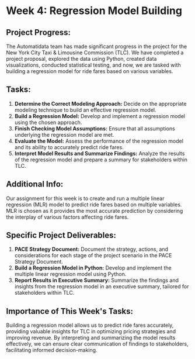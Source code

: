 # Week 4: Regression Model Building


## Project Progress:
The Automatidata team has made significant progress in the project for the New York City Taxi & Limousine Commission (TLC). We have completed a project proposal, explored the data using Python, created data visualizations, conducted statistical testing, and now, we are tasked with building a regression model for ride fares based on various variables.


## Tasks:
1. **Determine the Correct Modeling Approach:** Decide on the appropriate modeling technique to build an effective regression model.
2. **Build a Regression Model:** Develop and implement a regression model using the chosen approach.
3. **Finish Checking Model Assumptions:** Ensure that all assumptions underlying the regression model are met.
4. **Evaluate the Model:** Assess the performance of the regression model and its ability to accurately predict ride fares.
5. **Interpret Model Results and Summarize Findings:** Analyze the results of the regression model and prepare a summary for stakeholders within TLC.


## Additional Info:
Our assignment for this week is to create and run a multiple linear regression (MLR) model to predict ride fares based on multiple variables. MLR is chosen as it provides the most accurate prediction by considering the interplay of various factors affecting ride fares.


## Specific Project Deliverables:
1. **PACE Strategy Document:** Document the strategy, actions, and considerations for each stage of the project scenario in the PACE Strategy Document.
2. **Build a Regression Model in Python:** Develop and implement the multiple linear regression model using Python.
3. **Report Results in Executive Summary:** Summarize the findings and insights from the regression model in an executive summary, tailored for stakeholders within TLC.


## Importance of This Week's Tasks:
Building a regression model allows us to predict ride fares accurately, providing valuable insights for TLC in optimizing pricing strategies and improving revenue. By interpreting and summarizing the model results effectively, we can ensure clear communication of findings to stakeholders, facilitating informed decision-making.